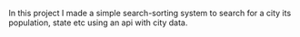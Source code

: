 In this project I made a simple search-sorting system to search for a city its population, state etc using an api with city data.
